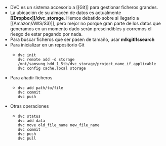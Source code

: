 - DVC es un sistema accesorio a [[Git]] para gestionar ficheros grandes.
- La ubicación de su almacén de datos es actualmente **[[Dropbox]]/dvc_storage**. Hemos debatido sobre si llegarlo a [[Amazon/AWS/S3)]], pero mejor no porque gran parte de los datos que generamos en un momento dado serán prescindibles y corremos el riesgo de estar pagando por nada.
- Para buscar ficheros que ser pasen de tamaño, usar **mlkgitlfssearch**
- Para inicializar en un repositorio Git
  - ```shell
    dvc init
    dvc remote add -d storage /mnt/samsung_hdd_1_5tb/dvc_storage/project_name_if_applicable
    dvc config cache.local storage
    ```
- Para añadir ficheros
  - ```Shell
    dvc add path/to/file
    dvc commit
    dvc push
    ```
- Otras operaciones
  - ```shell
    dvc status
    dvc add data
    dvc move old_file_name new_file_name
    dvc commit
    dvc push
    dvc pull
    ```